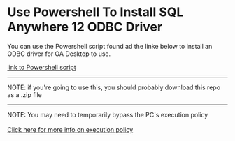 # Use Powershell To Install SQL Anywhere 12 ODBC Driver 

You can use the Powershell script found ad the linke below to install an ODBC driver for OA Desktop to use.


[link to Powershell script](./PrerequisiteHelpers/CreateOdbcProvider.ps1)


<hr>

NOTE: if you're going to use this, you should probably download this repo as a .zip file

<hr>


NOTE: You may need to temporarily bypass the PC's execution policy 
<br><br>
    <a href="https://docs.microsoft.com/en-us/powershell/module/microsoft.powershell.core/about/about_execution_policies?view=powershell-5.1">
        Click here for more info on execution policy
    </a>